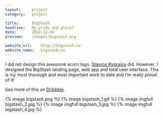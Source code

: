 ```yaml
---
layout:     project
category:   project

title:      BigStash
headline:   My pride and glory!
date:       2014-12-24
preview:    /images/bigstash.png

website_url:    http://bigstash.co
website_name:   bigstash.co
---
```

I did not design this awesome acorn logo. [Stavros Kypraios](https://dribbble.com/shots/1922657-BigStash-icon?list=users&offset=1 "Logo by Stavros Kypraios") did. However, I designed the BigStash landing page, web app and total user interface. This is my most thorough and most important work to date and I'm really proud of it!

See more of this on [Dribbble](https://dribbble.com/shots/1859036-Bigstash/attachments/312876 "BigStash in Dribbble").

{% image bigstash.png %}
{% image bigstash_1.gif %}
{% image imgfull bigstash_2.jpg %}
{% image imgfull bigstash_3.jpg %}
{% image imgfull bigstash_4.jpg %}